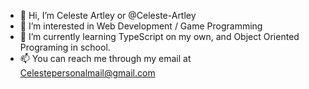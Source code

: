 - 👋 Hi, I’m Celeste Artley or @Celeste-Artley
- 👀 I’m interested in Web Development / Game Programming
- 🌱 I’m currently learning TypeScript on my own, and Object Oriented Programing in school.
- 📫 You can reach me through my email at Celestepersonalmail@gmail.com

<!---
Celeste-Artley/Celeste-Artley is a ✨ special ✨ repository because its `README.md` (this file) appears on your GitHub profile.
You can click the Preview link to take a look at your changes.
--->
